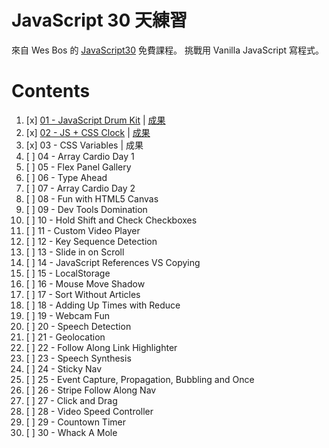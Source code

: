 # JavaScript 30 天練習

來自 Wes Bos 的 [JavaScript30](https://javascript30.com/) 免費課程。
挑戰用 Vanilla JavaScript 寫程式。

# Contents

1. [x] [01 - JavaScript Drum Kit](https://github.com/toumasaya/JavaScript30/tree/master/01%20-%20JavaScript%20Drum%20Kit) | [成果](https://toumasaya.github.io/JavaScript30/01%20-%20JavaScript%20Drum%20Kit/index.html)
2. [x] [02 - JS + CSS Clock](https://github.com/toumasaya/JavaScript30/tree/master/02%20-%20JS%20%2B%20CSS%20Clock) | [成果](https://toumasaya.github.io/JavaScript30/02%20-%20JS%20%2B%20CSS%20Clock/index.html)
3. [x] 03 - CSS Variables | 成果
4. [ ] 04 - Array Cardio Day 1
5. [ ] 05 - Flex Panel Gallery
6. [ ] 06 - Type Ahead
7. [ ] 07 - Array Cardio Day 2
8. [ ] 08 - Fun with HTML5 Canvas
9. [ ] 09 - Dev Tools Domination
10. [ ] 10 - Hold Shift and Check Checkboxes
11. [ ] 11 - Custom Video Player
12. [ ] 12 - Key Sequence Detection
13. [ ] 13 - Slide in on Scroll
14. [ ] 14 - JavaScript References VS Copying
15. [ ] 15 - LocalStorage
16. [ ] 16 - Mouse Move Shadow
17. [ ] 17 - Sort Without Articles
18. [ ] 18 - Adding Up Times with Reduce
19. [ ] 19 - Webcam Fun
20. [ ] 20 - Speech Detection
21. [ ] 21 - Geolocation
22. [ ] 22 - Follow Along Link Highlighter
23. [ ] 23 - Speech Synthesis
24. [ ] 24 - Sticky Nav
25. [ ] 25 - Event Capture, Propagation, Bubbling and Once
26. [ ] 26 - Stripe Follow Along Nav
27. [ ] 27 - Click and Drag
28. [ ] 28 - Video Speed Controller
29. [ ] 29 - Countown Timer
30. [ ] 30 - Whack A Mole
